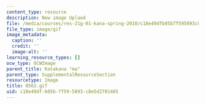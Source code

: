 ```yaml
---
content_type: resource
description: New image Uplaod
file: /media/courses/res-21g-01-kana-spring-2010/c18e49dfb05b7f595893c8e5d2701465_0562.gif
file_type: image/gif
image_metadata:
  caption: ''
  credit: ''
  image-alt: ''
learning_resource_types: []
ocw_type: OCWImage
parent_title: Katakana "ma"
parent_type: SupplementalResourceSection
resourcetype: Image
title: 0562.gif
uid: c18e49df-b05b-7f59-5893-c8e5d2701465
---
```

